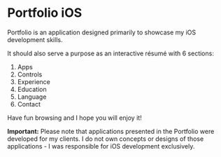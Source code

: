 # Portfolio iOS

Portfolio is an application designed primarily to showcase my iOS development skills.

It should also serve a purpose as an interactive résumé with 6 sections:
1. Apps
2. Controls
3. Experience
4. Education
5. Language
6. Contact

Have fun browsing and I hope you will enjoy it!

**Important:**
Please note that applications presented in the Portfolio were developed for my clients. I do not own concepts or designs of those applications - I was responsible for iOS development exclusively.
